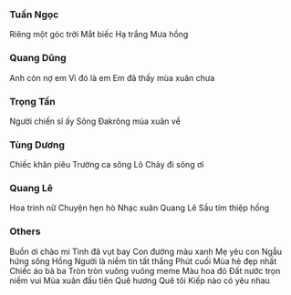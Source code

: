 ### Tuấn Ngọc
Riêng một góc trời
Mắt biếc
Hạ trắng
Mưa hồng
### Quang Dũng
Anh còn nợ em
Vì đó là em
Em đã thấy mùa xuân chưa
### Trọng Tấn
Người chiến sĩ ấy
Sông Đakrông mùa xuân về
### Tùng Dương
Chiếc khăn piêu
Trường ca sông Lô
Chảy đi sông ơi

### Quang Lê
Hoa trinh nữ
Chuyện hẹn hò
Nhạc xuân Quang Lê
Sầu tím thiệp hồng
### Others
Buồn ơi chào mi
Tình đã vụt bay
Con đường màu xanh
Mẹ yêu con
Ngẫu hứng sông Hồng
Người là niềm tin tất thắng
Phút cuối
Mùa hè đẹp nhất
Chiếc áo bà ba
Tròn tròn vuông vuông meme
Màu hoa đỏ
Đất nước trọn niềm vui
Mùa xuân đầu tiên
Quê hương
Quê tôi
Kiếp nào có yêu nhau


